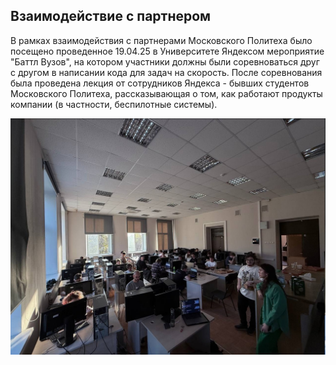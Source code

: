 
## Взаимодействие с партнером
В рамках взаимодействия с партнерами Московского Политеха было посещено проведенное 19.04.25 в Университете Яндексом мероприятие "Баттл Вузов", на котором участники должны были соревноваться друг с другом в написании кода для задач на скорость. После соревнования была проведена лекция от сотрудников Яндекса - бывших студентов Московского Политеха, рассказывающая о том, как работают продукты компании (в частности, беспилотные системы). 

![](2134.jpg)